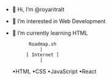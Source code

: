 - 👋 Hi, I’m @royaritraIt
- 👀 I’m interested in Web Development 
- 🌱 I’m currently learning HTML

            Roadmap.sh 
                |
           [ Internet ]
                |
    •HTML •CSS •JavaScript •React
 

<!---
royaritraIt/royaritraIt is a ✨ special ✨ repository because its `README.md` (this file) appears on your GitHub profile.
You can click the Preview link to take a look at your changes.
--->
